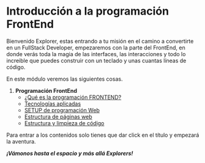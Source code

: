 # Introducción a la programación FrontEnd

Bienvenido Explorer, estas entrando a tu misión en el camino a convertirte en un FullStack Developer, empezaremos con la parte del FrontEnd, en donde verás toda la magia de las interfaces, las interacciones y todo lo increible que puedes construir con un teclado y unas cuantas líneas de código.

En este módulo veremos las siguientes cosas.

1. **Programación FrontEnd**
    - [¿Qué es la programación FRONTEND?](./temario/queEsFrontEnd.md)
	- [Tecnologías aplicadas](./temario/frontEndTecs.md)
	- [SETUP de programación Web](./temario/webDevSetup.md)
	- [Estructura de páginas web](./temario/estructuraWeb.md)
	- [Estructura y limpieza de código](./temario/estructuraCodigo.md)

Para entrar a los contenidos solo tienes que dar click en el título y empezará la aventura.

***¡Vámonos hasta el espacio y más allá Explorers!***
